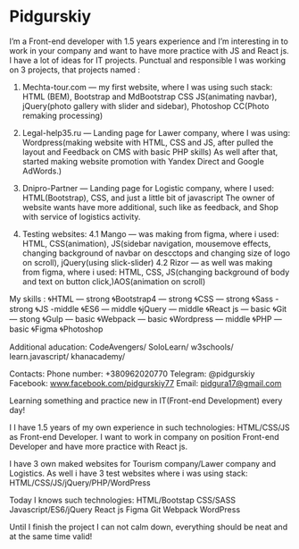 # Pidgurskiy

I’m a Front-end developer with 1.5 years experience and I’m interesting in to work in your company and want to have more practice with JS and React js.
I have a lot of ideas for IT projects.
Punctual and responsible
I was working on 3 projects, that projects named :
1. Mechta-tour.com — my first website, where I was using such stack:
HTML (BEM),
Bootstrap and MdBootstrap
CSS
JS(animating navbar),
jQuery(photo gallery with slider and sidebar),
Photoshop CC(Photo remaking processing)

2. Legal-help35.ru — Landing page for Lawer company, where I was using:
Wordpress(making website with HTML, CSS and JS, after pulled the layout and Feedback on CMS with basic PHP skills)
As well after that, started making website promotion with Yandex Direct and Google AdWords.)

3. Dnipro-Partner — Landing page for Logistic company, where I used:
HTML(Bootstrap), CSS, and just a little bit of javascript
The owner of website wants have more additional, such like as feedback, and Shop with service of logistics activity.

4. Testing websites:
4.1 Mango — was making from figma, where i used:
HTML, CSS(animation), JS(sidebar navigation, mousemove effects, changing background of navbar on descctops and changing size of logo on scroll), jQuery(using slick-slider)
4.2 Rizor — as well was making from figma, where i used:
HTML, CSS, JS(changing background of body and text on button click,)AOS(animation on scroll)

My skills :
🌀HTML — strong
🌀Bootstrap4 — strong
🌀CSS — strong
🌀Sass -strong
🌀JS -middle
🌀ES6 — middle
🌀jQuery — middle
🌀React js — basic
🌀Git — stong
🌀Gulp — basic
🌀Webpack — basic
🌀Wordpress — middle
🌀PHP — basic
🌀Figma
🌀Photoshop

Additional aducation:
CodeAvengers/
SoloLearn/
w3schools/
learn.javascript/
khanacademy/

Contacts:
Phone number: +380962020770
Telegram: @pidgurskiy
Facebook: www.facebook.com/pidgurskiy77
Email: pidgura17@gmail.com

Learning something and practice new in IT(Front-end Development) every day!

I I have 1.5 years of my own experience in such technologies: HTML/CSS/JS
as Front-end Developer. I want to work in company on position Front-end Developer and have more practice with React js.

I have 3 own maked websites for Tourism company/Lawer company and Logistics.
As well i have 3 test websites where i was using stack: HTML/CSS/JS/jQuery/PHP/WordPress

Today I knows such technologies:
HTML/Bootstap
CSS/SASS
Javascript/ES6/jQuery
React js
Figma
Git
Webpack
WordPress

Until I finish the project I can not calm down, everything should be neat and at the same time valid!
